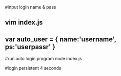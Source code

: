 #input login name & pass

vim index.js
------------------
var auto_user = {
name:'username',
ps:'userpassr'
}
-----------------

#run auto login program
node index.js


#login persistent 4 seconds
